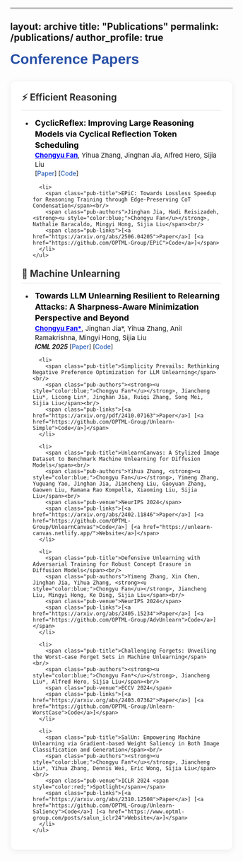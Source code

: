 <!-- ---
layout: archive
title: ""
permalink: /publications/
author_profile: true
---

<style>
.publication {
    font-family: "Microsoft YaHei",
    line-height: 1.4;
    margin-bottom: 20px;
}
.pub-title {
    font-weight: 700;           
    font-size: 18px;           
    margin: 0 0 8px 0;         
    color: #000;
}
.pub-authors {
    font-family: "Microsoft YaHei",
    margin: 3px 0;
    font-size: 15px;
    font-weight: normal;       
    color: rgba(0,0,0,0.9);    
}
.pub-venue-links {
    margin: 2px 0;
    font-style: italic;
}
.pub-venue {
    display: inline-block;
    margin-right: 5px;
    font-weight: bold;
}
.pub-links {
    display: inline-block;
}
.pub-links a {
    color: #0645AD;
    text-decoration: none;
}
.pub-links a::before {         

}
.pub-links a::after {          

}
.pub-links a + a {             
    margin-left: 5px;
}
h2 {
    font-family: "Microsoft YaHei", 
    margin-top: 20px;
    margin-bottom: 15px;
}
hr {
    margin: 10px 0;
    height: 1px;
    background-color: #ddd;
    border: none;
}
.section-title {
    font-family: "Microsoft YaHei", sans-serif;
    font-weight: 900;
    font-size: 32px;
    margin-bottom: 20px;
    color: #2850a7;  // 深邃的蓝色
    letter-spacing: 0.5px;
}
</style>

<div class="section-title">Conference Papers</div>
<hr>

<h1 class="category" style="color: #2850a7;">Efficient Reasoning</h1>

<div class="publication">
  <div class="pub-title">CyclicReflex: Improving Large Reasoning Models via Cyclical Reflection Token Scheduling</div>
  <div class="pub-authors"><span style="font-weight: bold; text-decoration: underline; color:blue;">Chongyu Fan</span>, Yihua Zhang, Jinghan Jia, Alfred Hero, Sijia Liu</div>
  <div class="pub-venue-links">
    <span class="pub-links">[<a href="https://arxiv.org/abs/2506.11077">Paper</a>] [<a href="https://github.com/OPTML-Group/CyclicReflex">Code</a>]</span>
  </div>
</div>

<div class="publication">
  <div class="pub-title">EPiC: Towards Lossless Speedup for Reasoning Training through Edge-Preserving CoT Condensation</div>
  <div class="pub-authors">Jinghan Jia, Hadi Reisizadeh, <span style="font-weight: bold; text-decoration: underline; color:blue;">Chongyu Fan</span>, Nathalie Baracaldo, Mingyi Hong, Sijia Liu</div>
  <div class="pub-venue-links">
    <span class="pub-links">[<a href="https://arxiv.org/abs/2506.04205">Paper</a>] [<a href="https://github.com/OPTML-Group/EPiC">Code</a>]</span>
  </div>
</div>

<h1 class="category" style="color: #2850a7;">Machine Unlearning</h1>

<div class="publication">
  <div class="pub-title">Towards LLM Unlearning Resilient to Relearning Attacks: A Sharpness-Aware Minimization Perspective and Beyond</div>
  <div class="pub-authors"><span style="font-weight: bold; text-decoration: underline; color:blue;">Chongyu Fan*</span>, Jinghan Jia*, Yihua Zhang, Anil Ramakrishna, Mingyi Hong, Sijia Liu</div>
  <div class="pub-venue-links">
    <span class="pub-venue">ICML 2025</span>
    <span class="pub-links">[<a href="https://arxiv.org/abs/2502.05374">Paper</a>] [<a href="https://github.com/OPTML-Group/Unlearn-Smooth">Code</a>]</span>
  </div>
</div>

<div class="publication">
  <div class="pub-title">Simplicity Prevails: Rethinking Negative Preference Optimization for LLM Unlearning</div>
  <div class="pub-authors"><span style="font-weight: bold; text-decoration: underline; color:blue;">Chongyu Fan*</span>, Jiancheng Liu*, Licong Lin*, Jinghan Jia, Ruiqi Zhang, Song Mei, Sijia Liu</div>
  <div class="pub-venue-links">
    <span class="pub-links">[<a href="https://arxiv.org/pdf/2410.07163">Paper</a>] [<a href="https://github.com/OPTML-Group/Unlearn-Simple">Code</a>]</span>
  </div>
</div>

<div class="publication">
  <div class="pub-title">UnlearnCanvas: A Stylized Image Dataset to Benchmark Machine Unlearning for Diffusion Models</div>
  <div class="pub-authors">Yihua Zhang, <span style="font-weight: bold; text-decoration: underline; color:blue;">Chongyu Fan</span>, Yimeng Zhang, Yuguang Yao, Jinghan Jia, Jiancheng Liu, Gaoyuan Zhang, Gaowen Liu, Ramana Rao Kompella, Xiaoming Liu, Sijia Liu</div>
  <div class="pub-venue-links">
    <span class="pub-venue">NeurIPS 2024</span>
    <span class="pub-links">[<a href="https://arxiv.org/abs/2402.11846">Paper</a>] [<a href="https://github.com/OPTML-Group/UnlearnCanvas">Code</a>] [<a href="https://unlearn-canvas.netlify.app/">Website</a>]</span>
  </div>
</div>

<div class="publication">
  <div class="pub-title">Defensive Unlearning with Adversarial Training for Robust Concept Erasure in Diffusion Models</div>
  <div class="pub-authors">Yimeng Zhang, Xin Chen, Jinghan Jia, Yihua Zhang, <span style="font-weight: bold; text-decoration: underline; color:blue;">Chongyu Fan</span>, Jiancheng Liu, Mingyi Hong, Ke Ding, Sijia Liu</div>
  <div class="pub-venue-links">
    <span class="pub-venue">NeurIPS 2024</span>
    <span class="pub-links">[<a href="https://arxiv.org/abs/2405.15234">Paper</a>] [<a href="https://github.com/OPTML-Group/AdvUnlearn">Code</a>]</span>
  </div>
</div>

<div class="publication">
  <div class="pub-title">Challenging Forgets: Unveiling the Worst-case Forget Sets in Machine Unlearning</div>
  <div class="pub-authors"><span style="font-weight: bold; text-decoration: underline; color:blue;">Chongyu Fan*</span>, Jiancheng Liu*, Alfred Hero, Sijia Liu</div>
  <div class="pub-venue-links">
    <span class="pub-venue">ECCV 2024</span>
    <span class="pub-links">[<a href="https://arxiv.org/abs/2403.07362">Paper</a>] [<a href="https://github.com/OPTML-Group/Unlearn-WorstCase">Code</a>]</span>
  </div>
</div>

<div class="publication">
  <div class="pub-title">SalUn: Empowering Machine Unlearning via Gradient-based Weight Saliency in Both Image Classification and Generation</div>
  <div class="pub-authors"><span style="font-weight: bold; text-decoration: underline; color:blue;">Chongyu Fan*</span>, Jiancheng Liu*, Yihua Zhang, Dennis Wei, Eric Wong, Sijia Liu</div>
  <div class="pub-venue-links">
    <span class="pub-venue">ICLR 2024 <span style="color:red">Spotlight</span></span>
    <span class="pub-links">[<a href="https://arxiv.org/abs/2310.12508">Paper</a>] [<a href="https://github.com/OPTML-Group/Unlearn-Saliency">Code</a>] [<a href="https://www.optml-group.com/posts/salun_iclr24">Website</a>]</span>
  </div>
</div>

<div style="height: 150px;"></div> -->


---
layout: archive
title: "Publications"
permalink: /publications/
author_profile: true
---

<style>
/* ============  Publications Container  ============ */
.publications-container{
  background:#fff;
  border-radius:12px;
  padding:22px 25px;
  box-shadow:0 3px 15px rgba(0,0,0,.06);
  border:1px solid rgba(0,0,0,.05);
  margin-top:30px; /* 与上一板块留空隙 */
}

.publications-container h2{
  color:#333;
  margin:22px 0 15px 0;
  font-size:1.3rem;
  padding-bottom:8px;
  border-bottom:2px solid #f0f0f0;
}
.publications-container h2:first-child{margin-top:0}

/* ============  类别列表  ============ */
.publication-category ul{
  list-style-type:disc;
  padding-left:25px;
  margin-bottom:15px;
}
.publication-category li{
  margin-bottom:10px;
  padding-left:5px;
  line-height:1.4;
}

/* ============  论文行内样式  ============ */
.pub-title{font-weight:700;font-size:18px;color:#000}
.pub-authors{margin:3px 0;font-size:15px;color:rgba(0,0,0,.9)}
.pub-venue{font-style:italic;font-weight:bold}
.pub-links a{
  color:#0645AD;
  text-decoration:none;
  transition:color .2s;
}
.pub-links a:hover{
  color:#8244B8;
  text-decoration:underline;
}

/* 统一的 section heading，可与其他页面复用 */
.section-title {
    font-family: "Microsoft YaHei", sans-serif;
    font-weight: 900;
    font-size: 32px;
    margin-bottom: 20px;
    color: #2850a7;  // 深邃的蓝色
    letter-spacing: 0.5px;
}
</style>

<div class="section-title">Conference Papers</div>

<div class="publications-container">

  <!-- =========  Efficient Reasoning  ========= -->
  <h2>⚡ Efficient Reasoning</h2>
  <div class="publication-category">
    <ul>
      <li>
        <span class="pub-title">CyclicReflex: Improving Large Reasoning Models via Cyclical Reflection Token Scheduling</span><br/>
        <span class="pub-authors"><strong><u style="color:blue;">Chongyu Fan</u></strong>, Yihua Zhang, Jinghan Jia, Alfred Hero, Sijia Liu</span><br/>
        <span class="pub-links">[<a href="https://arxiv.org/abs/2506.11077">Paper</a>] [<a href="https://github.com/OPTML-Group/CyclicReflex">Code</a>]</span>
      </li>

      <li>
        <span class="pub-title">EPiC: Towards Lossless Speedup for Reasoning Training through Edge-Preserving CoT Condensation</span><br/>
        <span class="pub-authors">Jinghan Jia, Hadi Reisizadeh, <strong><u style="color:blue;">Chongyu Fan</u></strong>, Nathalie Baracaldo, Mingyi Hong, Sijia Liu</span><br/>
        <span class="pub-links">[<a href="https://arxiv.org/abs/2506.04205">Paper</a>] [<a href="https://github.com/OPTML-Group/EPiC">Code</a>]</span>
      </li>
    </ul>
  </div>

  <!-- =========  Machine Unlearning  ========= -->
  <h2>🧹 Machine Unlearning</h2>
  <div class="publication-category">
    <ul>
      <li>
        <span class="pub-title">Towards LLM Unlearning Resilient to Relearning Attacks: A Sharpness-Aware Minimization Perspective and Beyond</span><br/>
        <span class="pub-authors"><strong><u style="color:blue;">Chongyu Fan*</u></strong>, Jinghan Jia*, Yihua Zhang, Anil Ramakrishna, Mingyi Hong, Sijia Liu</span><br/>
        <span class="pub-venue">ICML 2025</span>
        <span class="pub-links">[<a href="https://arxiv.org/abs/2502.05374">Paper</a>] [<a href="https://github.com/OPTML-Group/Unlearn-Smooth">Code</a>]</span>
      </li>

      <li>
        <span class="pub-title">Simplicity Prevails: Rethinking Negative Preference Optimization for LLM Unlearning</span><br/>
        <span class="pub-authors"><strong><u style="color:blue;">Chongyu Fan*</u></strong>, Jiancheng Liu*, Licong Lin*, Jinghan Jia, Ruiqi Zhang, Song Mei, Sijia Liu</span><br/>
        <span class="pub-links">[<a href="https://arxiv.org/pdf/2410.07163">Paper</a>] [<a href="https://github.com/OPTML-Group/Unlearn-Simple">Code</a>]</span>
      </li>

      <li>
        <span class="pub-title">UnlearnCanvas: A Stylized Image Dataset to Benchmark Machine Unlearning for Diffusion Models</span><br/>
        <span class="pub-authors">Yihua Zhang, <strong><u style="color:blue;">Chongyu Fan</u></strong>, Yimeng Zhang, Yuguang Yao, Jinghan Jia, Jiancheng Liu, Gaoyuan Zhang, Gaowen Liu, Ramana Rao Kompella, Xiaoming Liu, Sijia Liu</span><br/>
        <span class="pub-venue">NeurIPS 2024</span>
        <span class="pub-links">[<a href="https://arxiv.org/abs/2402.11846">Paper</a>] [<a href="https://github.com/OPTML-Group/UnlearnCanvas">Code</a>] [<a href="https://unlearn-canvas.netlify.app/">Website</a>]</span>
      </li>

      <li>
        <span class="pub-title">Defensive Unlearning with Adversarial Training for Robust Concept Erasure in Diffusion Models</span><br/>
        <span class="pub-authors">Yimeng Zhang, Xin Chen, Jinghan Jia, Yihua Zhang, <strong><u style="color:blue;">Chongyu Fan</u></strong>, Jiancheng Liu, Mingyi Hong, Ke Ding, Sijia Liu</span><br/>
        <span class="pub-venue">NeurIPS 2024</span>
        <span class="pub-links">[<a href="https://arxiv.org/abs/2405.15234">Paper</a>] [<a href="https://github.com/OPTML-Group/AdvUnlearn">Code</a>]</span>
      </li>

      <li>
        <span class="pub-title">Challenging Forgets: Unveiling the Worst-case Forget Sets in Machine Unlearning</span><br/>
        <span class="pub-authors"><strong><u style="color:blue;">Chongyu Fan*</u></strong>, Jiancheng Liu*, Alfred Hero, Sijia Liu</span><br/>
        <span class="pub-venue">ECCV 2024</span>
        <span class="pub-links">[<a href="https://arxiv.org/abs/2403.07362">Paper</a>] [<a href="https://github.com/OPTML-Group/Unlearn-WorstCase">Code</a>]</span>
      </li>

      <li>
        <span class="pub-title">SalUn: Empowering Machine Unlearning via Gradient-based Weight Saliency in Both Image Classification and Generation</span><br/>
        <span class="pub-authors"><strong><u style="color:blue;">Chongyu Fan*</u></strong>, Jiancheng Liu*, Yihua Zhang, Dennis Wei, Eric Wong, Sijia Liu</span><br/>
        <span class="pub-venue">ICLR 2024 <span style="color:red;">Spotlight</span></span>
        <span class="pub-links">[<a href="https://arxiv.org/abs/2310.12508">Paper</a>] [<a href="https://github.com/OPTML-Group/Unlearn-Saliency">Code</a>] [<a href="https://www.optml-group.com/posts/salun_iclr24">Website</a>]</span>
      </li>
    </ul>
  </div>

</div>
